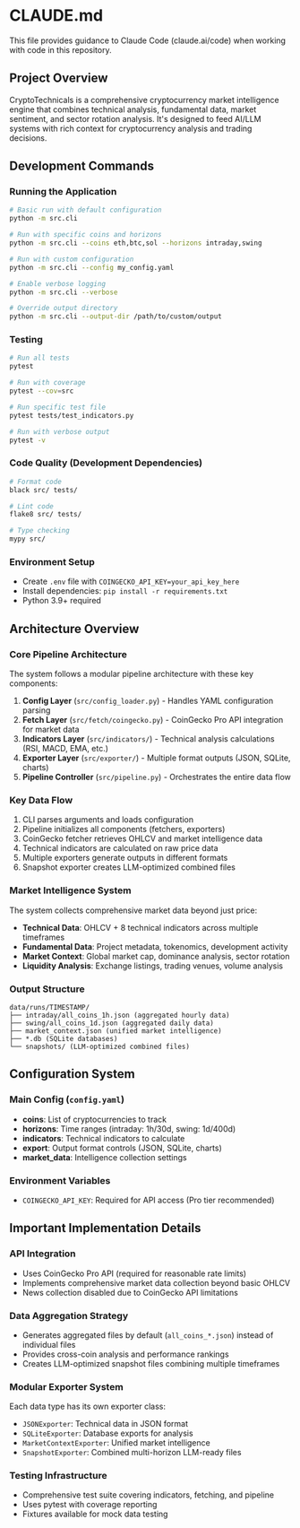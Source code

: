 # CLAUDE.md

This file provides guidance to Claude Code (claude.ai/code) when working with code in this repository.

## Project Overview

CryptoTechnicals is a comprehensive cryptocurrency market intelligence engine that combines technical analysis, fundamental data, market sentiment, and sector rotation analysis. It's designed to feed AI/LLM systems with rich context for cryptocurrency analysis and trading decisions.

## Development Commands

### Running the Application
```bash
# Basic run with default configuration
python -m src.cli

# Run with specific coins and horizons
python -m src.cli --coins eth,btc,sol --horizons intraday,swing

# Run with custom configuration
python -m src.cli --config my_config.yaml

# Enable verbose logging
python -m src.cli --verbose

# Override output directory
python -m src.cli --output-dir /path/to/custom/output
```

### Testing
```bash
# Run all tests
pytest

# Run with coverage
pytest --cov=src

# Run specific test file
pytest tests/test_indicators.py

# Run with verbose output
pytest -v
```

### Code Quality (Development Dependencies)
```bash
# Format code
black src/ tests/

# Lint code
flake8 src/ tests/

# Type checking
mypy src/
```

### Environment Setup
- Create `.env` file with `COINGECKO_API_KEY=your_api_key_here`
- Install dependencies: `pip install -r requirements.txt`
- Python 3.9+ required

## Architecture Overview

### Core Pipeline Architecture
The system follows a modular pipeline architecture with these key components:

1. **Config Layer** (`src/config_loader.py`) - Handles YAML configuration parsing
2. **Fetch Layer** (`src/fetch/coingecko.py`) - CoinGecko Pro API integration for market data
3. **Indicators Layer** (`src/indicators/`) - Technical analysis calculations (RSI, MACD, EMA, etc.)
4. **Exporter Layer** (`src/exporter/`) - Multiple format outputs (JSON, SQLite, charts)
5. **Pipeline Controller** (`src/pipeline.py`) - Orchestrates the entire data flow

### Key Data Flow
1. CLI parses arguments and loads configuration
2. Pipeline initializes all components (fetchers, exporters)
3. CoinGecko fetcher retrieves OHLCV and market intelligence data
4. Technical indicators are calculated on raw price data
5. Multiple exporters generate outputs in different formats
6. Snapshot exporter creates LLM-optimized combined files

### Market Intelligence System
The system collects comprehensive market data beyond just price:
- **Technical Data**: OHLCV + 8 technical indicators across multiple timeframes
- **Fundamental Data**: Project metadata, tokenomics, development activity
- **Market Context**: Global market cap, dominance analysis, sector rotation
- **Liquidity Analysis**: Exchange listings, trading venues, volume analysis

### Output Structure
```
data/runs/TIMESTAMP/
├── intraday/all_coins_1h.json (aggregated hourly data)
├── swing/all_coins_1d.json (aggregated daily data)
├── market_context.json (unified market intelligence)
├── *.db (SQLite databases)
└── snapshots/ (LLM-optimized combined files)
```

## Configuration System

### Main Config (`config.yaml`)
- **coins**: List of cryptocurrencies to track
- **horizons**: Time ranges (intraday: 1h/30d, swing: 1d/400d)
- **indicators**: Technical indicators to calculate
- **export**: Output format controls (JSON, SQLite, charts)
- **market_data**: Intelligence collection settings

### Environment Variables
- `COINGECKO_API_KEY`: Required for API access (Pro tier recommended)

## Important Implementation Details

### API Integration
- Uses CoinGecko Pro API (required for reasonable rate limits)
- Implements comprehensive market data collection beyond basic OHLCV
- News collection disabled due to CoinGecko API limitations

### Data Aggregation Strategy
- Generates aggregated files by default (`all_coins_*.json`) instead of individual files
- Provides cross-coin analysis and performance rankings
- Creates LLM-optimized snapshot files combining multiple timeframes

### Modular Exporter System
Each data type has its own exporter class:
- `JSONExporter`: Technical data in JSON format
- `SQLiteExporter`: Database exports for analysis
- `MarketContextExporter`: Unified market intelligence
- `SnapshotExporter`: Combined multi-horizon LLM-ready files

### Testing Infrastructure
- Comprehensive test suite covering indicators, fetching, and pipeline
- Uses pytest with coverage reporting
- Fixtures available for mock data testing